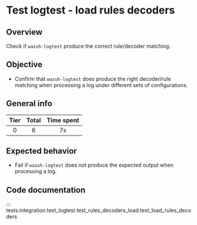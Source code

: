# Test logtest - load rules decoders

## Overview

Check if `wazuh-logtest` produce the correct rule/decoder matching.

## Objective

- Confirm that `wazuh-logtest` does produce the right decoder/rule matching when
processing a log under different sets of configurations.

## General info

|Tier | Total | Time spent |
| :--:| :--:  | :--:       |
| 0   |    6 |    7s  |

## Expected behavior

- Fail if `wazuh-logtest` does not produce the expected output when processing a log.

## Code documentation

::: tests.integration.test_logtest.test_rules_decoders_load.test_load_rules_decoders
